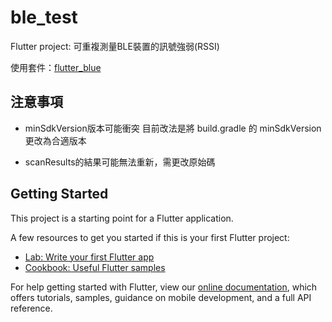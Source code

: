 # ble_test

Flutter project: 可重複測量BLE裝置的訊號強弱(RSSI)

使用套件：[flutter_blue](https://pub.dev/packages/flutter_blue)

## 注意事項
- minSdkVersion版本可能衝突
    目前改法是將 build.gradle 的 minSdkVersion 更改為合適版本
    
- scanResults的結果可能無法重新，需更改原始碼

## Getting Started

This project is a starting point for a Flutter application.

A few resources to get you started if this is your first Flutter project:

- [Lab: Write your first Flutter app](https://flutter.dev/docs/get-started/codelab)
- [Cookbook: Useful Flutter samples](https://flutter.dev/docs/cookbook)

For help getting started with Flutter, view our
[online documentation](https://flutter.dev/docs), which offers tutorials,
samples, guidance on mobile development, and a full API reference.

